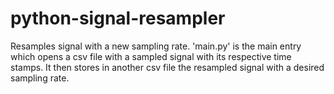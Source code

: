# python-signal-resampler

Resamples signal with a new sampling rate. 'main.py' is the main entry which opens a csv file with a sampled signal with its respective time stamps. It then stores in another csv file the resampled signal with a desired sampling rate.  
